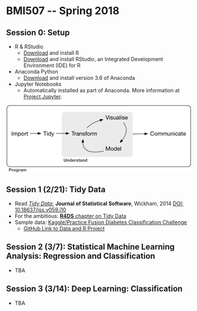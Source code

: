 # BMI507 -- Spring 2018

## Session 0: Setup
* R & RStudio
    * [Download](https://cloud.r-project.org/) and install R
    * [Download](https://www.rstudio.com/products/rstudio/download/#download) and install RStudio, an Integrated Development Environment (IDE) for R
* Anaconda Python
    * [Download](https://www.anaconda.com/download/) and install version 3.6 of Anaconda
* Jupyter Notebooks
    * Automatically installed as part of Anaconda. More information at [Project Jupyter](http://jupyter.org/).

![Data Science Workflow](images/data-science-workflow.png)

## Session 1 (2/21): Tidy Data

* Read [*Tidy Data*](http://dx.doi.org/10.18637/jss.v059.i10), **Journal of Statistical Software**, Wickham, 2014
[DOI:  10.18637/jss.v059.i10](http://dx.doi.org/10.18637/jss.v059.i10) 
* For the ambitious: [**R4DS** chapter on Tidy Data](http://r4ds.had.co.nz/tidy-data.html)
* Sample data: [Kaggle/Practice Fusion Diabetes Classification Challenge](https://www.kaggle.com/c/pf2012-diabetes)
  * [GitHub Link to Data and R Project](https://github.com/UB-BiomedicalInformatics/Kaggle-Practice-Fusion-Diabetes-Challenge)

## Session 2 (3/7): Statistical Machine Learning Analysis: Regression and Classification
* TBA

## Session 3 (3/14): Deep Learning: Classification
* TBA






